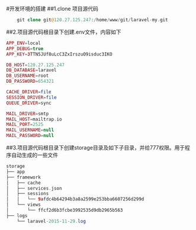 #开发环境的搭建
##1.clone 项目源代码
```php
    git clone git@120.27.125.247:/home/www/git/laravel-my.git
```


##2.项目源代码根目录下创建.env文件，内容如下
```php
APP_ENV=local
APP_DEBUG=true
APP_KEY=3TTN5JUf8uLcC3ZxIrszuO9isduc3IKO

DB_HOST=120.27.125.247
DB_DATABASE=laravel
DB_USERNAME=root
DB_PASSWORD=654321

CACHE_DRIVER=file
SESSION_DRIVER=file
QUEUE_DRIVER=sync

MAIL_DRIVER=smtp
MAIL_HOST=mailtrap.io
MAIL_PORT=2525
MAIL_USERNAME=null
MAIL_PASSWORD=null


```

##3.项目源代码根目录下创建storage目录及如下子目录，并给777权限。用于程序自动生成的一些文件
```php
storage
├── app
├── framework
│   ├── cache
│   ├── services.json
│   ├── sessions
│   │   └── 9afdc4b64294b3a8a2599e253bba6607256d299d
│   └── views
│       └── ffcf2d6b3fcbe3992535d9db2965b563
├── logs
    └── laravel-2015-11-29.log

```

